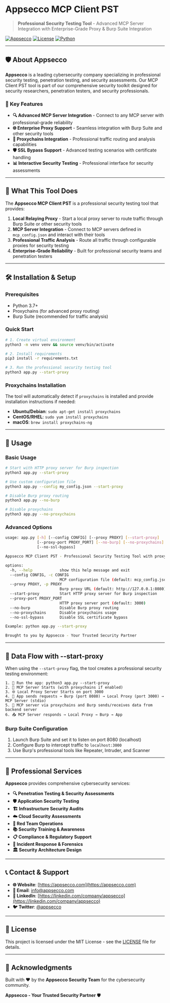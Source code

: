 # Appsecco MCP Client PST

> **Professional Security Testing Tool** - Advanced MCP Server Integration with Enterprise-Grade Proxy & Burp Suite Integration

[![Appsecco](https://img.shields.io/badge/Powered%20by-Appsecco-blue?style=for-the-badge&logo=security)](https://appsecco.com)
[![License](https://img.shields.io/badge/License-MIT-green.svg?style=for-the-badge)](LICENSE)
[![Python](https://img.shields.io/badge/Python-3.7+-blue.svg?style=for-the-badge&logo=python)](https://www.python.org/)

---

## 🛡️ About Appsecco

**Appsecco** is a leading cybersecurity company specializing in professional security testing, penetration testing, and security assessments. Our MCP Client PST tool is part of our comprehensive security toolkit designed for security researchers, penetration testers, and security professionals.

### 🌟 Key Features

- **🔍 Advanced MCP Server Integration** - Connect to any MCP server with professional-grade reliability
- **🌐 Enterprise Proxy Support** - Seamless integration with Burp Suite and other security tools
- **🔗 Proxychains Integration** - Professional traffic routing and analysis capabilities
- **🛡️ SSL Bypass Support** - Advanced testing scenarios with certificate handling
- **📊 Interactive Security Testing** - Professional interface for security assessments

---

## 🚀 What This Tool Does

The **Appsecco MCP Client PST** is a professional security testing tool that provides:

1. **Local Relaying Proxy** - Start a local proxy server to route traffic through Burp Suite or other security tools
2. **MCP Server Integration** - Connect to MCP servers defined in `mcp_config.json` and interact with their tools
3. **Professional Traffic Analysis** - Route all traffic through configurable proxies for security testing
4. **Enterprise-Grade Reliability** - Built for professional security teams and penetration testers

---

## 🛠️ Installation & Setup

### Prerequisites

- Python 3.7+
- Proxychains (for advanced proxy routing)
- Burp Suite (recommended for traffic analysis)

### Quick Start

```bash
# 1. Create virtual environment
python3 -m venv venv && source venv/bin/activate

# 2. Install requirements
pip3 install -r requirements.txt

# 3. Run the professional security testing tool
python3 app.py --start-proxy
```

### Proxychains Installation

The tool will automatically detect if `proxychains` is installed and provide installation instructions if needed:

- **Ubuntu/Debian**: `sudo apt-get install proxychains`
- **CentOS/RHEL**: `sudo yum install proxychains`
- **macOS**: `brew install proxychains-ng`

---

## 📖 Usage

### Basic Usage

```bash
# Start with HTTP proxy server for Burp inspection
python3 app.py --start-proxy

# Use custom configuration file
python3 app.py --config my_config.json --start-proxy

# Disable Burp proxy routing
python3 app.py --no-burp

# Disable proxychains
python3 app.py --no-proxychains
```

### Advanced Options

```bash
usage: app.py [-h] [--config CONFIG] [--proxy PROXY] [--start-proxy] 
              [--proxy-port PROXY_PORT] [--no-burp] [--no-proxychains]
              [--no-ssl-bypass]

Appsecco MCP Client PST - Professional Security Testing Tool with proxychains support

options:
  -h, --help            show this help message and exit
  --config CONFIG, -c CONFIG
                        MCP configuration file (default: mcp_config.json)
  --proxy PROXY, -p PROXY
                        Burp proxy URL (default: http://127.0.0.1:8080)
  --start-proxy         Start HTTP proxy server for Burp inspection
  --proxy-port PROXY_PORT
                        HTTP proxy server port (default: 3000)
  --no-burp             Disable Burp proxy routing
  --no-proxychains      Disable proxychains usage
  --no-ssl-bypass       Disable SSL certificate bypass

Example: python app.py --start-proxy

Brought to you by Appsecco - Your Trusted Security Partner
```

---

## 🔄 Data Flow with --start-proxy

When using the `--start-proxy` flag, the tool creates a professional security testing environment:

```
1. 🚀 Run the app: python3 app.py --start-proxy
2. 🔧 MCP Server Starts (with proxychains if enabled)
3. 🌐 Local Proxy Server Starts on port 3000
4. 📡 App sends requests → Burp (port 8080) → Local Proxy (port 3000) → MCP Server (stdio)
5. 🔗 MCP server via proxychains and Burp sends/receives data from backend server
6. 📤 MCP Server responds → Local Proxy → Burp → App
```

### Burp Suite Configuration

1. Launch Burp Suite and set it to listen on port 8080 (localhost)
2. Configure Burp to intercept traffic to `localhost:3000`
3. Use Burp's professional tools like Repeater, Intruder, and Scanner

---

## 🏢 Professional Services

**Appsecco** provides comprehensive cybersecurity services:

- **🔍 Penetration Testing & Security Assessments**
- **🛡️ Application Security Testing**
- **🏗️ Infrastructure Security Audits**
- **☁️ Cloud Security Assessments**
- **🔴 Red Team Operations**
- **📚 Security Training & Awareness**
- **📋 Compliance & Regulatory Support**
- **🚨 Incident Response & Forensics**
- **🏛️ Security Architecture Design**

---

## 📞 Contact & Support

- **🌐 Website**: [https://appsecco.com](https://appsecco.com)
- **📧 Email**: [info@appsecco.com](mailto:info@appsecco.com)
- **📱 LinkedIn**: [https://linkedin.com/company/appsecco](https://linkedin.com/company/appsecco)
- **🐦 Twitter**: [@appsecco](https://twitter.com/appsecco)

---

## 📄 License

This project is licensed under the MIT License - see the [LICENSE](LICENSE) file for details.

---

## 🙏 Acknowledgments

Built with ❤️ by the **Appsecco Security Team** for the cybersecurity community.

**Appsecco - Your Trusted Security Partner** 🛡️
